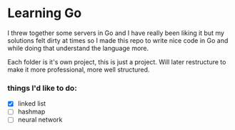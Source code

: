 # Learning Go

I threw together some servers in Go and I have really been liking it but my solutions felt dirty at times so I made this repo to write nice code in Go and while doing that understand the language more.

Each folder is it's own project, this is just a project. Will later restructure to make it more professional, more well structured.

### things I'd like to do:
- [x] linked list
- [ ] hashmap
- [ ] neural network
